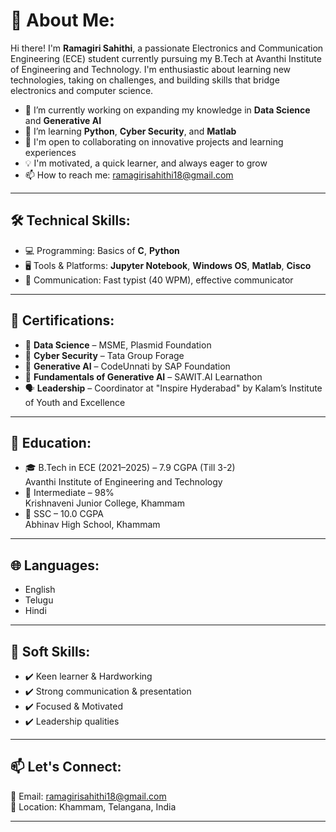 # 💫 About Me:
Hi there! I'm **Ramagiri Sahithi**, a passionate Electronics and Communication Engineering (ECE) student currently pursuing my B.Tech at Avanthi Institute of Engineering and Technology. I'm enthusiastic about learning new technologies, taking on challenges, and building skills that bridge electronics and computer science.

- 🔭 I’m currently working on expanding my knowledge in **Data Science** and **Generative AI**
- 🌱 I’m learning **Python**, **Cyber Security**, and **Matlab**
- 🤝 I'm open to collaborating on innovative projects and learning experiences
- 💡 I'm motivated, a quick learner, and always eager to grow
- 📫 How to reach me: ramagirisahithi18@gmail.com

---

## 🛠️ Technical Skills:
- 💻 Programming: Basics of **C**, **Python**
- 🖥️ Tools & Platforms: **Jupyter Notebook**, **Windows OS**, **Matlab**, **Cisco**
- 📡 Communication: Fast typist (40 WPM), effective communicator

---

## 📜 Certifications:
- 🧠 **Data Science** – MSME, Plasmid Foundation
- 🔐 **Cyber Security** – Tata Group Forage
- 🤖 **Generative AI** – CodeUnnati by SAP Foundation
- 🧬 **Fundamentals of Generative AI** – SAWIT.AI Learnathon
- 🗣️ **Leadership** – Coordinator at "Inspire Hyderabad" by Kalam’s Institute of Youth and Excellence

---

## 💼 Education:
- 🎓 B.Tech in ECE (2021–2025) – 7.9 CGPA (Till 3-2)  
  Avanthi Institute of Engineering and Technology  
- 🏅 Intermediate – 98%  
  Krishnaveni Junior College, Khammam  
- 🏫 SSC – 10.0 CGPA  
  Abhinav High School, Khammam

---

## 🌐 Languages:
- English  
- Telugu  
- Hindi

---

## 🎯 Soft Skills:
- ✔️ Keen learner & Hardworking
- ✔️ Strong communication & presentation
- ✔️ Focused & Motivated
- ✔️ Leadership qualities

---

## 📫 Let's Connect:
📧 Email: ramagirisahithi18@gmail.com  
📍 Location: Khammam, Telangana, India

---
